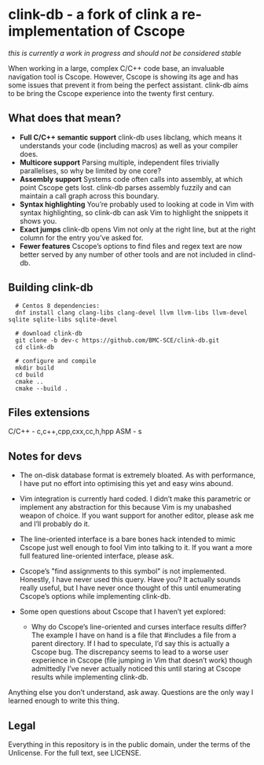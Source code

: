 clink-db - a fork of clink a re-implementation of Cscope
=========================================================

*this is currently a work in progress and should not be considered stable*

When working in a large, complex C/C++ code base, an invaluable navigation tool
is Cscope. However, Cscope is showing its age and has some issues that prevent
it from being the perfect assistant. clink-db aims to be bring the Cscope
experience into the twenty first century.

What does that mean?
--------------------

* **Full C/C++ semantic support** clink-db uses libclang, which means it
  understands your code (including macros) as well as your compiler does.
* **Multicore support** Parsing multiple, independent files trivially
  parallelises, so why be limited by one core?
* **Assembly support** Systems code often calls into assembly, at which point
  Cscope gets lost. clink-db parses assembly fuzzily and can maintain a call
  graph across this boundary.
* **Syntax highlighting** You’re probably used to looking at code in Vim with
  syntax highlighting, so clink-db can ask Vim to highlight the snippets it shows
  you.
* **Exact jumps** clink-db opens Vim not only at the right line, but at the right
  column for the entry you’ve asked for.
* **Fewer features** Cscope’s options to find files and regex text are now
  better served by any number of other tools and are not included in clind-db.

Building clink-db
-----------------
```
  # Centos 8 dependencies:
  dnf install clang clang-libs clang-devel llvm llvm-libs llvm-devel sqlite sqlite-libs sqlite-devel

  # download clink-db
  git clone -b dev-c https://github.com/BMC-SCE/clink-db.git
  cd clink-db

  # configure and compile
  mkdir build
  cd build
  cmake ..
  cmake --build .
```

Files extensions
----------------

C/C++ - c,c++,cpp,cxx,cc,h,hpp
ASM   - s

Notes for devs
--------------

* The on-disk database format is extremely bloated. As with performance, I have
  put no effort into optimising this yet and easy wins abound.
* Vim integration is currently hard coded. I didn’t make this parametric or
  implement any abstraction for this because Vim is my unabashed weapon of
  choice. If you want support for another editor, please ask me and I’ll
  probably do it.
* The line-oriented interface is a bare bones hack intended to mimic Cscope just
  well enough to fool Vim into talking to it. If you want a more full featured
  line-oriented interface, please ask.
* Cscope’s "find assignments to this symbol" is not implemented. Honestly, I
  have never used this query. Have you? It actually sounds really useful, but I
  have never once thought of this until enumerating Cscope’s options while
  implementing clink-db.
* Some open questions about Cscope that I haven’t yet explored:

  * Why do Cscope’s line-oriented and curses interface results differ? The
    example I have on hand is a file that #includes a file from a parent
    directory. If I had to speculate, I’d say this is actually a Cscope bug.
    The discrepancy seems to lead to a worse user experience in Cscope (file
    jumping in Vim that doesn’t work) though admittedly I’ve never actually
    noticed this until staring at Cscope results while implementing clink-db.

Anything else you don’t understand, ask away. Questions are the only way I
learned enough to write this thing.

Legal
-----
Everything in this repository is in the public domain, under the terms of
the Unlicense. For the full text, see LICENSE.
